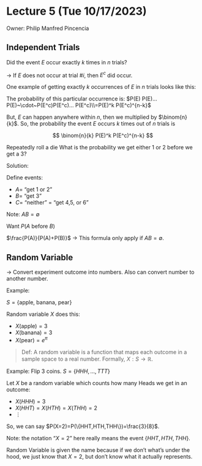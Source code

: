 # Lecture 5 (Tue 10/17/2023)

Owner: Philip Manfred Pincencia

## Independent Trials

> 
> 

Did the event $E$ occur exactly $k$ times in $n$ trials?

→ If $E$ does not occur at trial #$i$, then $E^c$ did occur. 

One example of getting exactly $k$ occurrences of $E$ in $n$ trials looks like this: 

The probability of this particular occurrence is: $P(E) P(E)…P(E)~\cdot~P(E^c)P(E^c)... P(E^c)\\=P(E)^k P(E^c)^{n-k}$

But, $E$ can happen anywhere within $n$, then we multiplied by $\binom{n}{k}$. So, the probability the event $E$ occurs $k$ times out of $n$ trials is 

$$
\binom{n}{k} P(E)^k P(E^c)^{n-k}
$$

Repeatedly roll a die What is the probability we get either 1 or 2 before we get a 3?

Solution: 

Define events: 

- $A=$ “get 1 or 2”
- $B=$ “get 3”
- $C=$ “neither” $=$ “get 4,5, or 6”

Note: $AB=\emptyset$

Want $P(A~\text{before}~B)$

$\frac{P(A)}{P(A)+P(B)}$     → This formula only apply if $AB=\emptyset$. 

## Random Variable

→ Convert experiment outcome into numbers. Also can convert number to another number. 

Example: 

$S=\{\text{apple, banana, pear}\}$

Random variable $X$ does this: 

- $X(\text{apple})=3$
- $X(\text{banana})=3$
- $X(\text{pear})=e^{\pi}$

> Def: A random variable is a function that maps each outcome in a sample space to a real number. Formally, $X:S\to \mathbb{R}$.
> 

Example: Flip 3 coins. $S=\{HHH,…,TTT\}$

Let $X$ be a random variable which counts how many Heads we get in an outcome: 

- $X(HHH)=3$
- $X(HHT)=X(HTH)=X(THH)=2$
- $\vdots$

So, we can say $P(X=2)=P(\{HHT,HTH,THH\})=\frac{3}{8}$. 

Note: the notation “$X=2$” here really means the event $\{HHT,HTH,THH\}$. 

Random Variable is given the name because if we don’t what’s under the hood, we just know that $X=2$, but don’t know what it actually represents.